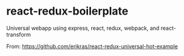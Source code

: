 # react-redux-boilerplate
Universal webapp using express, react, redux, webpack, and react-transform

From: https://github.com/erikras/react-redux-universal-hot-example
